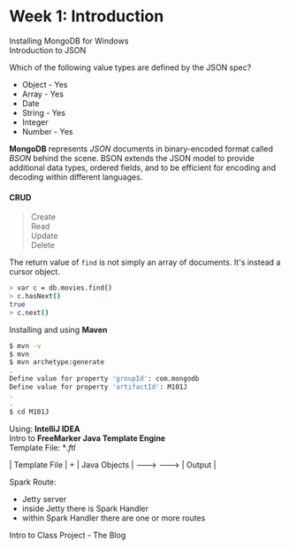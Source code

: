 # Week 1: Introduction

Installing MongoDB for Windows  
Introduction to JSON  

Which of the following value types are defined by the JSON spec?
- Object - Yes
- Array - Yes
- Date
- String - Yes
- Integer
- Number - Yes

**MongoDB** represents *JSON* documents in binary-encoded format called *BSON* behind the scene.
BSON extends the JSON model to provide additional data types, ordered fields, and to be efficient for encoding and decoding within different languages.

#### CRUD
> Create  
> Read  
> Update  
> Delete  

The return value of `find` is not simply an array of documents. It's instead a cursor object.
```sh
> var c = db.movies.find()
> c.hasNext()
true
> c.next()
```

Installing and using **Maven**
```sh
$ mvn -v
$ mvn
$ mvn archetype:generate
.
Define value for property 'groupId': com.mongodb
Define value for property 'artifactId': M101J
.
.
$ cd M101J
```
Using: **IntelliJ IDEA**  
Intro to **FreeMarker Java Template Engine**   
Template File: **.ftl*  

| Template File | + | Java Objects | ---> **<FreeMarker>** ---> | Output |  

Spark Route:
- Jetty server  
- inside Jetty there is Spark Handler  
- within Spark Handler there are one or more routes  

Intro to Class Project - The Blog  
